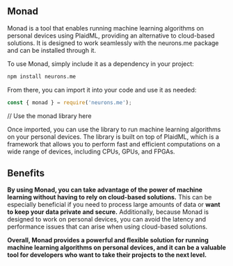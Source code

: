 ## Monad

Monad is a tool that enables running machine learning algorithms on personal devices using PlaidML, providing an alternative to cloud-based solutions. It is designed to work seamlessly with the neurons.me package and can be installed through it.

To use Monad, simply include it as a dependency in your project:

```bash
npm install neurons.me
```

From there, you can import it into your code and use it as needed:

```javascript
const { monad } = require('neurons.me');
```

// Use the monad library here

Once imported, you can use the library to run machine learning algorithms on your personal devices. The library is built on top of PlaidML, which is a framework that allows you to perform fast and efficient computations on a wide range of devices, including CPUs, GPUs, and FPGAs.

## Benefits

**By using Monad, you can take advantage of the power of machine learning without having to rely on cloud-based solutions.** This can be especially beneficial if you need to process large amounts of data or **want to keep your data private and secure.** Additionally, because Monad is designed to work on personal devices, you can avoid the latency and performance issues that can arise when using cloud-based solutions.

**Overall, Monad provides a powerful and flexible solution for running machine learning algorithms on personal devices, and it can be a valuable tool for developers who want to take their projects to the next level.**
